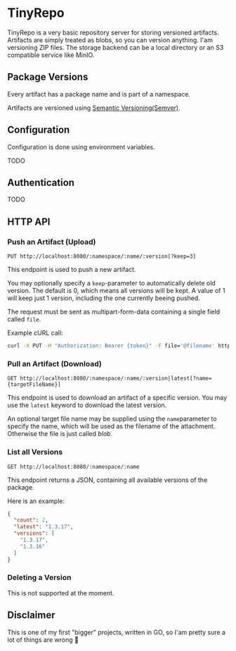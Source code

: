 # TinyRepo

TinyRepo is a very basic repository server for storing versioned artifacts.
Artifacts are simply treated as blobs, so you can version anything. I'am versioning ZIP files.
The storage backend can be a local directory or an S3 compatible service like MinIO.

## Package Versions

Every artifact has a package name and is part of a namespace.

Artifacts are versioned using [Semantic Versioning(Semver)](https://semver.org/).

## Configuration

Configuration is done using environment variables.

TODO

## Authentication

TODO

## HTTP API

### Push an Artifact (Upload)
```
PUT http://localhost:8080/:namespace/:name/:version[?keep=3]
```

This endpoint is used to push a new artifact.

You may optionally specify a `keep`-parameter to automatically delete old version. The default is 0, which means all versions will be kept.
A value of 1 will keep just 1 version, including the one currently beeing pushed.

The request must be sent as multipart-form-data containing a single field called `file`.

Example cURL call:

```bash
curl -X PUT -H "Authorization: Bearer {token}" -F file='@filename' http://localhost:8080/foo/bar/1.0.0
```

### Pull an Artifact (Download)

```
GET http://localhost:8080/:namespace/:name/:version|latest[?name={targetFileName}]
```

This endpoint is used to download an artifact of a specific version.
You may use the `latest` keyword to download the latest version.

An optional target file name may be supplied using the `name`parameter to specify the name, which will be used as the filename of the attachment.
Otherwise the file is just called *blob*.

### List all Versions

```
GET http://localhost:8080/:namespace/:name
```

This endpoint returns a JSON, containing all available versions of the package.

Here is an example:

```json
{
  "count": 2,
  "latest": "1.3.17",
  "versions": [
    "1.3.17",
    "1.3.16"
  ]
}
```

### Deleting a Version

This is not supported at the moment.

## Disclaimer

This is one of my first "bigger" projects, written in GO, so I'am pretty sure a lot of things are wrong 🙈
